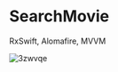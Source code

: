 # SearchMovie

RxSwift, Alomafire, MVVM

![3zwvqe](https://user-images.githubusercontent.com/22193289/80921440-17ed1d80-8d7f-11ea-9fbb-5134e79bc866.gif)
